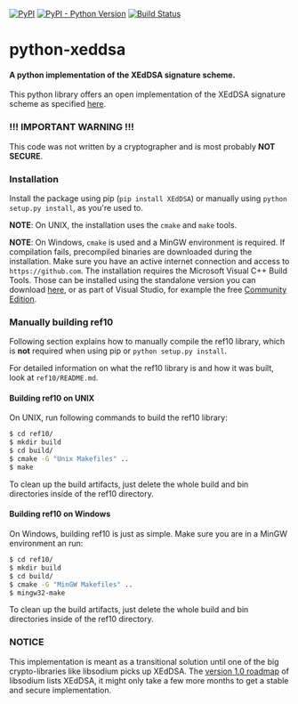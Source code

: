 [![PyPI](https://img.shields.io/pypi/v/XEdDSA.svg)](https://pypi.org/project/XEdDSA/)
[![PyPI - Python Version](https://img.shields.io/pypi/pyversions/XEdDSA.svg)](https://pypi.org/project/XEdDSA/)
[![Build Status](https://travis-ci.org/Syndace/python-xeddsa.svg?branch=master)](https://travis-ci.org/Syndace/python-xeddsa)

# python-xeddsa
#### A python implementation of the XEdDSA signature scheme.
This python library offers an open implementation of the XEdDSA signature scheme as specified [here](https://signal.org/docs/specifications/xeddsa/).

### !!! IMPORTANT WARNING !!!
This code was not written by a cryptographer and is most probably **NOT SECURE**.

### Installation
Install the package using pip (`pip install XEdDSA`) or manually using `python setup.py install`, as you're used to.

__NOTE__: On UNIX, the installation uses the `cmake` and `make` tools.

__NOTE__: On Windows, `cmake` is used and a MinGW environment is required.
If compilation fails, precompiled binaries are downloaded during the installation.
Make sure you have an active internet connection and access to `https://github.com`.
The installation requires the Microsoft Visual C++ Build Tools.
Those can be installed using the standalone version you can download [here](https://visualstudio.microsoft.com/downloads/),
or as part of Visual Studio, for example the free [Community Edition](https://visualstudio.microsoft.com/vs/community/). 

### Manually building ref10
Following section explains how to manually compile the ref10 library, which is __not__ required when using pip or `python setup.py install`.

For detailed information on what the ref10 library is and how it was built, look at `ref10/README.md`.

#### Building ref10 on UNIX
On UNIX, run following commands to build the ref10 library:

```Bash
$ cd ref10/
$ mkdir build
$ cd build/
$ cmake -G "Unix Makefiles" ..
$ make
```

To clean up the build artifacts, just delete the whole build and bin directories inside of the ref10 directory.

#### Building ref10 on Windows
On Windows, building ref10 is just as simple. Make sure you are in a MinGW environment an run:

```Bash
$ cd ref10/
$ mkdir build
$ cd build/
$ cmake -G "MinGW Makefiles" ..
$ mingw32-make
```

To clean up the build artifacts, just delete the whole build and bin directories inside of the ref10 directory.

### NOTICE
This implementation is meant as a transitional solution until one of the big crypto-libraries like libsodium picks up XEdDSA.
The [version 1.0 roadmap](https://download.libsodium.org/doc/internals/roadmap.html) of libsodium lists XEdDSA, it might only take a few more months to get a stable and secure implementation.
